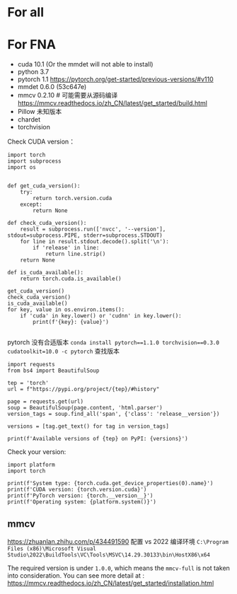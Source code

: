 # For all 

# For FNA

* cuda 10.1 (Or the mmdet will not able to install)
* python 3.7
* pytorch 1.1  https://pytorch.org/get-started/previous-versions/#v110
* mmdet 0.6.0 (53c647e)
* mmcv 0.2.10  # 可能需要从源码编译 https://mmcv.readthedocs.io/zh_CN/latest/get_started/build.html
* Pillow 未知版本
* chardet
* torchvision

Check CUDA version：
```
import torch
import subprocess
import os


def get_cuda_version():
    try:
        return torch.version.cuda
    except:
        return None

def check_cuda_version():
    result = subprocess.run(['nvcc', '--version'], stdout=subprocess.PIPE, stderr=subprocess.STDOUT)
    for line in result.stdout.decode().split('\n'):
        if 'release' in line:
            return line.strip()
    return None

def is_cuda_available():
    return torch.cuda.is_available()

get_cuda_version()
check_cuda_version()
is_cuda_available()
for key, value in os.environ.items():
    if 'cuda' in key.lower() or 'cudnn' in key.lower():
        print(f'{key}: {value}')


```
pytorch 没有合适版本
```conda install pytorch==1.1.0 torchvision==0.3.0 cudatoolkit=10.0 -c pytorch```
查找版本
```
import requests
from bs4 import BeautifulSoup

tep = 'torch'
url = f"https://pypi.org/project/{tep}/#history"

page = requests.get(url)
soup = BeautifulSoup(page.content, 'html.parser')
version_tags = soup.find_all('span', {'class': 'release__version'})

versions = [tag.get_text() for tag in version_tags]

print(f'Available versions of {tep} on PyPI: {versions}')
```

Check your version:
```
import platform
import torch

print(f'System type: {torch.cuda.get_device_properties(0).name}')
print(f'CUDA version: {torch.version.cuda}')
print(f'PyTorch version: {torch.__version__}')
print(f'Operating system: {platform.system()}')
```
## mmcv
https://zhuanlan.zhihu.com/p/434491590
配置 vs 2022 编译环境
`C:\Program Files (x86)\Microsoft Visual Studio\2022\BuildTools\VC\Tools\MSVC\14.29.30133\bin\HostX86\x64`


The required version is under `1.0.0`, which means the `mmcv-full` is not taken into consideration.
You can see more detail at : https://mmcv.readthedocs.io/zh_CN/latest/get_started/installation.html